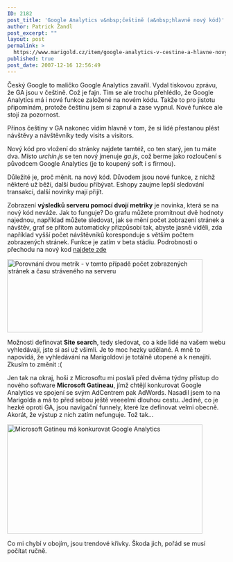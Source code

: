 ```yaml
---
ID: 2182
post_title: 'Google Analytics v&nbsp;češtině (a&nbsp;hlavně nový kód)'
author: Patrick Zandl
post_excerpt: ""
layout: post
permalink: >
  https://www.marigold.cz/item/google-analytics-v-cestine-a-hlavne-novy-kod
published: true
post_date: 2007-12-16 12:56:49
---
```

Český Google to maličko Google Analytics zavařil. Vydal tiskovou zprávu, že GA jsou v češtině. Což je fajn. Tím se ale trochu přehlédlo, že Google Analytics má i nové funkce založené na novém kódu. Takže to pro jistotu připomínám, protože češtinu jsem si zapnul a zase vypnul. Nové funkce ale stojí za pozornost. <!--more-->

Přínos češtiny v GA nakonec vidím hlavně v tom, že si lidé přestanou plést návštěvy a návštěvníky tedy visits a visitors. 

Nový kód pro vložení do stránky najdete tamtéž, co ten starý, jen tu máte dva. Místo <em>urchin.js</em> se ten nový jmenuje <em>ga.js</em>, což berme jako rozloučení s původcem Google Analytics (je to koupený soft i s firmou).

Důležité je, proč měnit. na nový kód. Důvodem jsou nové funkce, z nichž některé už běží, další budou přibývat. Eshopy zaujme lepší sledování transakcí, další novinky mají přijít. 

Zobrazení <strong>výsledků serveru pomocí dvojí metriky</strong> je novinka, která se na nový kód neváže. Jak to funguje? Do grafu můžete promítnout dvě hodnoty najednou, například můžete sledovat, jak se mění počet zobrazení stránek a návštěv, graf se přitom automaticky přizpůsobí tak, abyste jasně viděli, zda například vyšší počet návštěvníků koresponduje s větším počtem zobrazených stránek. Funkce je zatím v beta stádiu. Podrobnosti o přechodu na nový kod <a href="http://analytics.blogspot.com/2007/12/announcing-new-graphing-tools-gajs.html">najdete zde</a>

<a href="http://www.marigold.cz/wp-content/ga_two_metrics.png"><img src="http://www.marigold.cz/wp-content/_ga_two_metrics.png" width="450" height="169" alt="Porovnání dvou metrik - v tomto případě počet zobrazených stránek a času stráveného na serveru" title="Porovnání dvou metrik - v tomto případě počet zobrazených stránek a času stráveného na serveru"  /></a>

Možnosti definovat <strong>Site search</strong>, tedy sledovat, co a kde lidé na vašem webu vyhledávají, jste si asi už všimli. Je to moc hezky udělané. A mně to napovídá, že vyhledávání na Marigoldovi je totálně utopené a k nenajití. Zkusím to změnit :(

Jen tak na okraj, hoši z Microsoftu mi poslali před dvěma týdny přístup do nového software <strong>Microsoft Gatineau</strong>, jímž chtějí konkurovat Google Analytics ve spojení se svým AdCentrem pak AdWords. Nasadil jsem to na Marigolda a má to před sebou ještě veeeelmi dlouhou cestu. Jediné, co je hezké oproti GA, jsou navigační funnely, které lze definovat velmi obecně. Akorát, že výstup z nich zatím nefunguje. Tož tak... 

<a href="http://www.marigold.cz/wp-content/microsoft_gatineu.png"><img src="http://www.marigold.cz/wp-content/_microsoft_gatineu.png" width="450" height="252" alt="Microsoft Gatineu má konkurovat Google Analytics" title="Microsoft Gatineu má konkurovat Google Analytics"  /></a>

Co mi chybí v obojím, jsou trendové křivky. Škoda jich, pořád se musí počítat ručně.